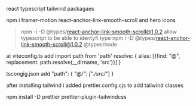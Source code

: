 react typescript
tailwind
packagaes

npm i framer-motion react-anchor-link-smooth-scroll and hero icons
> npm -i -D @types/react-anchor-link-smooth-scroll@1.0.2 allow typescript to be able to identyfi type
npm i -D @types/react-anchor-link-smooth-scroll@1.0.2 @types/node

at viteconfig.ts
add
import path from 'path'
 resolve: {
    alias: [{find: "@", replacement: path.resolve(__dirname, 'src')}]
  }



tscongig.json add 
"path": {
      "@/*": ["./src/*"]
        }


after installing tailwind i added prettier.config.cjs to add tailwind classes 

npm install -D prettier prettier-plugin-tailwindcss